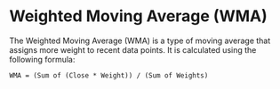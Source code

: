 # Weighted Moving Average (WMA)
The Weighted Moving Average (WMA) is a type of moving average that assigns more weight to recent data points. It is calculated using the following formula:

```
WMA = (Sum of (Close * Weight)) / (Sum of Weights)
```